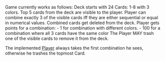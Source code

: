 Game currently works as follows:
Deck starts with 24 Cards: 1-8 with 3 colors.
Top 5 cards from the deck are visible to the player.
Player can combine exactly 3 of the visible cards iff they are either sequential or equal in numerical values.
Combined cards get deleted from the deck.
Player gets points for a combination:
    - 1 for combination with different colors. 
    - 100 for a combination where all 3 cards have the same color
The Player MAY trash one of the visible cards to remove it from the deck.

The implemented [Player](player.ts) always takes the first combination he sees, otherwise he trashes the topmost Card.